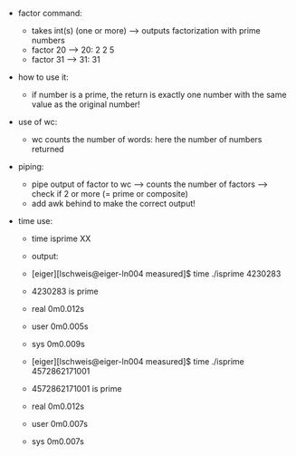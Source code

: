 - factor command:
	- takes int(s) (one or more) --> outputs factorization with prime numbers
	- factor 20 --> 20:  2 2 5
	- factor 31 --> 31: 31

- how to use it: 
	- if number is a prime, the return is exactly one number with the same value as the original number!

- use of wc:
	- wc counts the number of words: here the number of numbers returned
	

- piping: 
	- pipe output of factor to wc --> counts the number of factors --> check if 2  or more (= prime or composite)
	- add awk behind to make the correct output!

- time use: 
	- time isprime XX

	- output:
	- [eiger][lschweis@eiger-ln004 measured]$ time ./isprime 4230283
	- 4230283 is prime

	- real    0m0.012s
	- user    0m0.005s
	- sys     0m0.009s
	- [eiger][lschweis@eiger-ln004 measured]$ time ./isprime 4572862171001
	- 4572862171001 is prime

	- real    0m0.012s
	- user    0m0.007s
	- sys     0m0.007s
  

